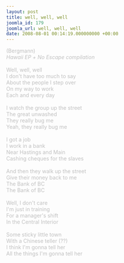 ```yaml
---
layout: post
title: well, well, well
joomla_id: 179
joomla_url: well, well, well
date: 2008-08-01 00:14:19.000000000 +00:00
---
```

<span style="color: #c0c0c0">(Bergmann)<br /><i>Hawaii EP</i> <i>+ No Escape compilation</i><br /><br />Well, well, well<br />I don't have too much to say<br />About the people I step over<br />On my way to work<br />Each and every day<br /><br />I watch the group up the street<br />The great unwashed<br />They really bug me<br />Yeah, they really bug me<br /><br />I got a job<br />I work in a bank<br />Near Hastings and Main<br />Cashing cheques for the slaves<br /><br />And then they walk up the street<br />Give their money back to me<br />The Bank of BC<br />The Bank of BC<br /><br />Well, I don't care<br />I'm just in training<br />For a manager's shift<br />In the Central Interior<br /><br />Some sticky little town<br />With a Chinese teller (??)<br />I think I'm gonna tell her<br />All the things I'm gonna tell her<br /></span><br />
